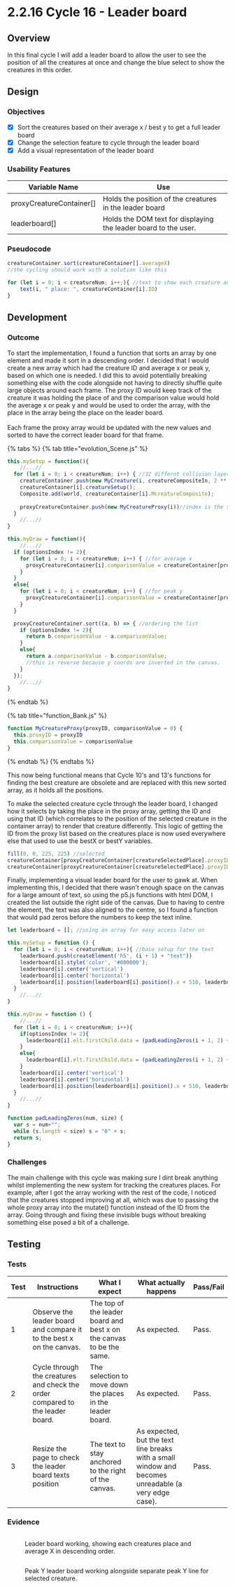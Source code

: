 # 2.2.16 Cycle 16 - Leader board

## Overview

In this final cycle I will add a leader board to allow the user to see the position of all the creatures at once and change the blue select to show the creatures in this order.

## Design

### Objectives&#x20;

* [x] Sort the creatures based on their average x / best y to get a full leader board
* [x] Change the selection feature to cycle through the leader board
* [x] Add a visual representation of the leader board

### Usability Features

| Variable Name             | Use                                                             |
| ------------------------- | --------------------------------------------------------------- |
| proxyCreatureContainer\[] | Holds the position of the creatures in the leader board         |
| leaderboard\[]            | Holds the DOM text for displaying the leader board to the user. |

### Pseudocode

```javascript
creatureContainer.sort(creatureContainer[].averageX)
//the cycling should work with a solution like this

for (let i = 0; i < creatureNum; i++;){ //text to show each creature and its place
    text(i, " place: ", creatureContainer[i].ID)
}
```

## Development

### Outcome

To start the implementation, I found a function that sorts an array by one element and made it sort in a descending order. I decided that I would create a new array which had the creature ID and average x or peak y, based on which one is needed. I did this to avoid potentially breaking something else with the code alongside not having to directly shuffle quite large objects around each frame. The proxy ID would keep track of the creature it was holding the place of and the comparison value would hold the average x or peak y and would be used to order the array, with the place in the array being the place on the leader board.\
\
Each frame the proxy array would be updated with the new values and sorted to have the correct leader board for that frame.

{% tabs %}
{% tab title="evolution_Scene.js" %}
```javascript
this.mySetup = function(){
    //...//
  for (let i = 0; i < creatureNum; i++) { //32 differnt collision layers is max due to bitmask, so thats 32 different creature limit
    creatureContainer.push(new MyCreature(i, creatureCompositeIn, 2 ** i))
    creatureContainer[i].creatureSetup();
    Composite.add(world, creatureContainer[i].McreatureComposite);
  
    proxyCreatureContainer.push(new MyCreatureProxy(i))//index is the same as the ID
  }
    //...//
}

this.myDraw = function(){
    //...//
  if (optionsIndex != 2){
    for (let i = 0; i < creatureNum; i++) { //for average x
      proxyCreatureContainer[i].comparisonValue = creatureContainer[proxyCreatureContainer[i].proxyID].averageX;
    }
  }
  else{
    for (let i = 0; i < creatureNum; i++) { //for peak y
      proxyCreatureContainer[i].comparisonValue = creatureContainer[proxyCreatureContainer[i].proxyID].bestY;
    }
  }

  proxyCreatureContainer.sort((a, b) => { //ordering the list
    if (optionsIndex != 2){
      return b.comparisonValue - a.comparisonValue;
    }
    else{
      return a.comparisonValue - b.comparisonValue;
      //this is reverse because y coords are inverted in the canvas.
    }
  });
    //...//
}
```
{% endtab %}

{% tab title="function_Bank.js" %}
```javascript
function MyCreatureProxy(proxyID, comparisonValue = 0) {
  this.proxyID = proxyID
  this.comparisonValue = comparisonValue
}
```
{% endtab %}
{% endtabs %}

This now being functional means that Cycle 10's and 13's functions for finding the best creature are obsolete and are replaced with this new sorted array, as it holds all the positions.

To make the selected creature cycle through the leader board, I changed how it selects by taking the place in the proxy array, getting the ID and using that ID (which correlates to the position of the selected creature in the container array) to render that creature differently. This logic of getting the ID from the proxy list based on the creatures place is now used everywhere else that used to use the bestX or bestY variables.

```javascript
fill(0, 0, 225, 225) //selected
creatureContainer[proxyCreatureContainer[creatureSelectedPlace].proxyID].show()
creatureContainer[proxyCreatureContainer[creatureSelectedPlace].proxyID].think(currentTimeScale);
```

Finally, implementing a visual leader board for the user to gawk at. When implementing this, I decided that there wasn't enough space on the canvas for a large amount of text, so using the p5.js functions with html DOM, I created the list outside the right side of the canvas. Due to having to centre the element, the text was also aligned to the centre, so I found a function that would pad zeros before the numbers to keep the text inline.

```javascript
let leaderboard = []; //using an array for easy access later on

this.mySetup = function () {
  for (let i = 0; i < creatureNum; i++){ //base setup for the text
    leaderboard.push(createElement('h5', (i + 1) + "text"))
    leaderboard[i].style('color', '#000000');
    leaderboard[i].center('vertical')
    leaderboard[i].center('horizontal')
    leaderboard[i].position(leaderboard[i].position().x + 510, leaderboard[i].position().y - (390 - 20 * i))
  }
    //...//
}

this.myDraw = function () {
    //...//
  for (let i = 0; i < creatureNum; i++){
    if(optionsIndex != 2){
      leaderboard[i].elt.firstChild.data = (padLeadingZeros(i + 1, 2) + ", Creature: " + padLeadingZeros((proxyCreatureContainer[i].proxyID + 1), 2) + ", At: "  + padLeadingZeros(parseInt(creatureContainer[proxyCreatureContainer[i].proxyID].averageX - startingPos), 4))
    }
    else{
      leaderboard[i].elt.firstChild.data = (padLeadingZeros(i + 1, 2) + ", Creature: " + padLeadingZeros((proxyCreatureContainer[i].proxyID + 1), 2) + ", At: "  + padLeadingZeros(parseInt((proxyCreatureContainer[i].comparisonValue * -1) + 800), 4))
    }
    leaderboard[i].center('vertical')
    leaderboard[i].center('horizontal')
    leaderboard[i].position(leaderboard[i].position().x + 510, leaderboard[i].position().y - (390 - 20 * i))
  }
    //...//
}

function padLeadingZeros(num, size) {
  var s = num+"";
  while (s.length < size) s = "0" + s;
  return s;
}
```

### Challenges

The main challenge with this cycle was making sure I dint break anything whilst implementing the new system for tracking the creatures places. For example, after I got the array working with the rest of the code, I noticed that the creatures stopped improving at all, which was due to passing the whole proxy array into the mutate() function instead of the ID from the array. Going through and fixing these invisible bugs without breaking something else posed a bit of a challenge.

## Testing

### Tests

| Test | Instructions                                                                  | What I expect                                                        | What actually happens                                                                                | Pass/Fail |
| ---- | ----------------------------------------------------------------------------- | -------------------------------------------------------------------- | ---------------------------------------------------------------------------------------------------- | --------- |
| 1    | Observe the leader board and compare it to the best x on the canvas.          | The top of the leader board and best x on the canvas to be the same. | As expected.                                                                                         | Pass.     |
| 2    | Cycle through the creatures and check the order compared to the leader board. | The selection to move down the places in the leader board.           | As expected.                                                                                         | Pass.     |
| 3    | Resize the page to check the leader board texts position                      | The text to stay anchored to the right of the canvas.                | As expected, but the text line breaks with a small window and becomes unreadable (a very edge case). | Pass.     |

### Evidence

<figure><img src="../.gitbook/assets/image (3).png" alt=""><figcaption><p>Leader board working, showing each creatures place and average X in descending order.</p></figcaption></figure>

<figure><img src="../.gitbook/assets/image (4) (3).png" alt=""><figcaption><p>Peak Y leader board working alongside separate peak Y line for selected creature.</p></figcaption></figure>
